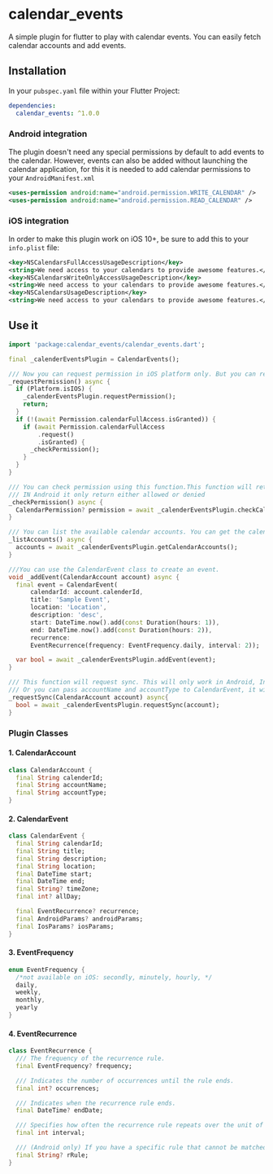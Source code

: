 # calendar_events

A simple plugin for flutter to play with calendar events. You can easily fetch calendar accounts and add events.

## Installation

In your `pubspec.yaml` file within your Flutter Project:

```yaml
dependencies:
  calendar_events: ^1.0.0
```
### Android integration

The plugin doesn't need any special permissions by default to add events to the calendar. However, events can also be added without launching the calendar application, for this it is needed to add calendar permissions to your `AndroidManifest.xml`

```xml
<uses-permission android:name="android.permission.WRITE_CALENDAR" />
<uses-permission android:name="android.permission.READ_CALENDAR" />
```

### iOS integration

In order to make this plugin work on iOS 10+, be sure to add this to your `info.plist` file:

```xml
<key>NSCalendarsFullAccessUsageDescription</key>
<string>We need access to your calendars to provide awesome features.</string>
<key>NSCalendarsWriteOnlyAccessUsageDescription</key>
<string>We need access to your calendars to provide awesome features.</string>
<key>NSCalendarsUsageDescription</key>
<string>We need access to your calendars to provide awesome features.</string>
```

## Use it
```dart
import 'package:calendar_events/calendar_events.dart';

final _calenderEventsPlugin = CalendarEvents();

/// Now you can request permission in iOS platform only. But you can request permission using any other plugin.
_requestPermission() async {
  if (Platform.isIOS) {
    _calenderEventsPlugin.requestPermission();
    return;
  }
  if (!(await Permission.calendarFullAccess.isGranted)) {
    if (await Permission.calendarFullAccess
        .request()
        .isGranted) {
      _checkPermission();
    }
  }
}

/// You can check permission using this function.This function will return Permission enum.
/// IN Android it only return either allowed or denied
_checkPermission() async {
  CalendarPermission? permission = await _calenderEventsPlugin.checkCalendarPermission();
}

/// You can list the available calendar accounts. You can get the calendarId, accountName and accountType from this method.
_listAccounts() async {
  accounts = await _calenderEventsPlugin.getCalendarAccounts();
}

///You can use the CalendarEvent class to create an event. 
void _addEvent(CalendarAccount account) async {
  final event = CalendarEvent(
      calendarId: account.calenderId,
      title: 'Sample Event',
      location: 'Location',
      description: 'desc',
      start: DateTime.now().add(const Duration(hours: 1)),
      end: DateTime.now().add(const Duration(hours: 2)),
      recurrence:
      EventRecurrence(frequency: EventFrequency.daily, interval: 2));

  var bool = await _calenderEventsPlugin.addEvent(event);
}

/// This function will request sync. This will only work in Android, In iOS it will blindly return true.
/// Or you can pass accountName and accountType to CalendarEvent, it will automatically requestSync without this function.
_requestSync(CalendarAccount account) async{
  bool = await _calenderEventsPlugin.requestSync(account);
}
```

### Plugin Classes

#### 1. CalendarAccount
```dart
class CalendarAccount {
  final String calenderId;
  final String accountName;
  final String accountType;
}
```
#### 2. CalendarEvent

```dart
class CalendarEvent {
  final String calendarId;
  final String title;
  final String description;
  final String location;
  final DateTime start;
  final DateTime end;
  final String? timeZone;
  final int? allDay;

  final EventRecurrence? recurrence;
  final AndroidParams? androidParams;
  final IosParams? iosParams;
}
```
#### 3. EventFrequency

```dart
enum EventFrequency {
  /*not available on iOS: secondly, minutely, hourly, */
  daily,
  weekly,
  monthly,
  yearly
}
```
#### 4. EventRecurrence 
```dart
class EventRecurrence {
  /// The frequency of the recurrence rule.
  final EventFrequency? frequency;

  /// Indicates the number of occurrences until the rule ends.
  final int? occurrences;

  /// Indicates when the recurrence rule ends.
  final DateTime? endDate;

  /// Specifies how often the recurrence rule repeats over the unit of time indicated by its frequency.
  final int interval;

  /// (Android only) If you have a specific rule that cannot be matched with current parameters, you can specify a RRULE in RFC5545 format
  final String? rRule;
}
```